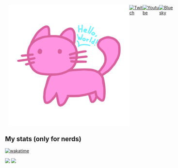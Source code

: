 <div style="display: flex; align-items: flex-start;">
  <img style="margin-left: 10px; width: 400px;" src="./HelloWorld.png" alt="Silly guy :>" />
    <div style="display: flex; flex-direction: row;">
    <a href="https://www.twitch.tv/nichi_hachi" target="_blank">
      <img width="50px" src="https://img.icons8.com/?size=100&id=oRv985gg84Rj&format=png&color=000000" alt="Twitch" />
    </a>
    <a href="https://www.youtube.com/@nichihachi" target="_blank">
      <img width="50px" src="https://img.icons8.com/?size=100&id=19318&format=png&color=000000" alt="Youtube" />
    </a>
    <a href="https://bsky.app/profile/nichihachi.bsky.social" target="_blank">
      <img width="50px" src="https://img.icons8.com/?size=100&id=3ovMFy5JDSWq&format=png&color=000000" alt="Bluesky" />
    </a>
  </div>
</div>


## My stats (only for nerds)
[![wakatime](https://wakatime.com/badge/user/018c0c36-8426-4a2e-aac8-8448135e9ded.svg)](https://wakatime.com/@018c0c36-8426-4a2e-aac8-8448135e9ded)
<div>
  <img height=200 align="center" src="https://github-readme-stats.vercel.app/api?username=nichihachi&show_icons=true&theme=transparent" />
  <img height=200 align="center" src="https://github-readme-stats.vercel.app/api/top-langs/?username=nichihachi&layout=compact&langs_count=8&theme=transparent" />
</div>
